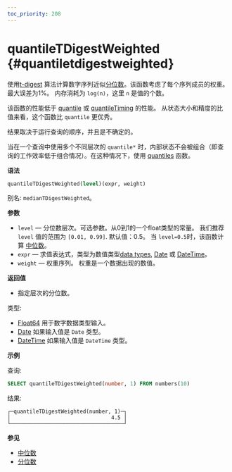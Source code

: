 ```yaml
---
toc_priority: 208
---
```


# quantileTDigestWeighted {#quantiletdigestweighted}

使用[t-digest](https://github.com/tdunning/t-digest/blob/master/docs/t-digest-paper/histo.pdf) 算法计算数字序列近似[分位数](https://en.wikipedia.org/wiki/Quantile)。该函数考虑了每个序列成员的权重。最大误差为1%。 内存消耗为 `log(n)`，这里 `n` 是值的个数。

该函数的性能低于 [quantile](../../../sql-reference/aggregate-functions/reference/quantile.md#quantile) 或 [quantileTiming](../../../sql-reference/aggregate-functions/reference/quantiletiming.md#quantiletiming) 的性能。 从状态大小和精度的比值来看，这个函数比 `quantile` 更优秀。

结果取决于运行查询的顺序，并且是不确定的。

当在一个查询中使用多个不同层次的 `quantile*` 时，内部状态不会被组合（即查询的工作效率低于组合情况）。在这种情况下，使用 [quantiles](../../../sql-reference/aggregate-functions/reference/quantiles.md#quantiles) 函数。

**语法**

``` sql
quantileTDigestWeighted(level)(expr, weight)
```

别名: `medianTDigestWeighted`。

**参数**

-   `level` — 分位数层次。可选参数。从0到1的一个float类型的常量。 我们推荐 `level` 值的范围为 `[0.01, 0.99]`. 默认值：0.5。 当 `level=0.5`时，该函数计算 [中位数](https://en.wikipedia.org/wiki/Median)。
-   `expr`  — 求值表达式，类型为数值类型[data types](../../../sql-reference/data-types/index.md#data_types), [Date](../../../sql-reference/data-types/date.md) 或 [DateTime](../../../sql-reference/data-types/datetime.md)。
-   `weight` — 权重序列。 权重是一个数据出现的数值。

**返回值**

-   指定层次的分位数。

类型:

-   [Float64](../../../sql-reference/data-types/float.md) 用于数字数据类型输入。
-   [Date](../../../sql-reference/data-types/date.md) 如果输入值是 `Date` 类型。
-   [DateTime](../../../sql-reference/data-types/datetime.md) 如果输入值是 `DateTime` 类型。

**示例**

查询:

``` sql
SELECT quantileTDigestWeighted(number, 1) FROM numbers(10)
```

结果:

``` text
┌─quantileTDigestWeighted(number, 1)─┐
│                                4.5 │
└────────────────────────────────────┘
```

**参见**

-   [中位数](../../../sql-reference/aggregate-functions/reference/median.md#median)
-   [分位数](../../../sql-reference/aggregate-functions/reference/quantiles.md#quantiles)
